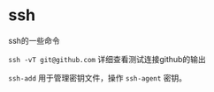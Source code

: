 # ssh

ssh的一些命令

``ssh -vT git@github.com`` 详细查看测试连接github的输出

``ssh-add`` 用于管理密钥文件，操作 ``ssh-agent`` 密钥。

